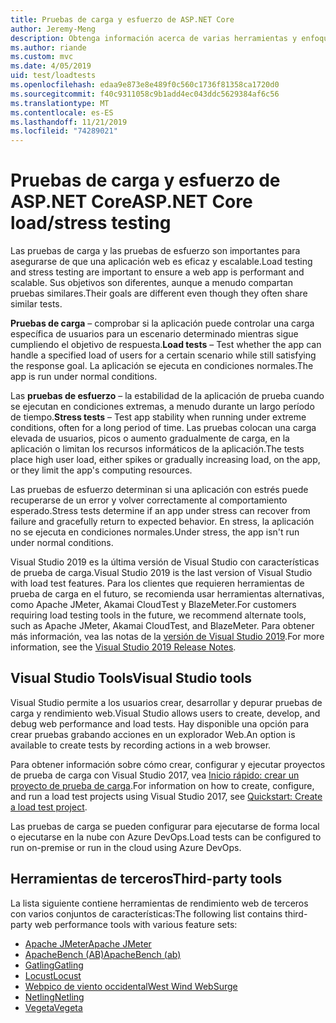 ```yaml
---
title: Pruebas de carga y esfuerzo de ASP.NET Core
author: Jeremy-Meng
description: Obtenga información acerca de varias herramientas y enfoques importantes para las pruebas de carga y las pruebas de esfuerzo ASP.NET Core aplicaciones.
ms.author: riande
ms.custom: mvc
ms.date: 4/05/2019
uid: test/loadtests
ms.openlocfilehash: edaa9e873e8e489f0c560c1736f81358ca1720d0
ms.sourcegitcommit: f40c9311058c9b1add4ec043ddc5629384af6c56
ms.translationtype: MT
ms.contentlocale: es-ES
ms.lasthandoff: 11/21/2019
ms.locfileid: "74289021"
---
```

# <a name="aspnet-core-loadstress-testing"></a><span data-ttu-id="2b18a-103">Pruebas de carga y esfuerzo de ASP.NET Core</span><span class="sxs-lookup"><span data-stu-id="2b18a-103">ASP.NET Core load/stress testing</span></span>

<span data-ttu-id="2b18a-104">Las pruebas de carga y las pruebas de esfuerzo son importantes para asegurarse de que una aplicación web es eficaz y escalable.</span><span class="sxs-lookup"><span data-stu-id="2b18a-104">Load testing and stress testing are important to ensure a web app is performant and scalable.</span></span> <span data-ttu-id="2b18a-105">Sus objetivos son diferentes, aunque a menudo compartan pruebas similares.</span><span class="sxs-lookup"><span data-stu-id="2b18a-105">Their goals are different even though they often share similar tests.</span></span>

<span data-ttu-id="2b18a-106">**Pruebas de carga** &ndash; comprobar si la aplicación puede controlar una carga específica de usuarios para un escenario determinado mientras sigue cumpliendo el objetivo de respuesta.</span><span class="sxs-lookup"><span data-stu-id="2b18a-106">**Load tests** &ndash; Test whether the app can handle a specified load of users for a certain scenario while still satisfying the response goal.</span></span> <span data-ttu-id="2b18a-107">La aplicación se ejecuta en condiciones normales.</span><span class="sxs-lookup"><span data-stu-id="2b18a-107">The app is run under normal conditions.</span></span>

<span data-ttu-id="2b18a-108">Las **pruebas de esfuerzo** &ndash; la estabilidad de la aplicación de prueba cuando se ejecutan en condiciones extremas, a menudo durante un largo período de tiempo.</span><span class="sxs-lookup"><span data-stu-id="2b18a-108">**Stress tests** &ndash; Test app stability when running under extreme conditions, often for a long period of time.</span></span> <span data-ttu-id="2b18a-109">Las pruebas colocan una carga elevada de usuarios, picos o aumento gradualmente de carga, en la aplicación o limitan los recursos informáticos de la aplicación.</span><span class="sxs-lookup"><span data-stu-id="2b18a-109">The tests place high user load, either spikes or gradually increasing load, on the app, or they limit the app's computing resources.</span></span>

<span data-ttu-id="2b18a-110">Las pruebas de esfuerzo determinan si una aplicación con estrés puede recuperarse de un error y volver correctamente al comportamiento esperado.</span><span class="sxs-lookup"><span data-stu-id="2b18a-110">Stress tests determine if an app under stress can recover from failure and gracefully return to expected behavior.</span></span> <span data-ttu-id="2b18a-111">En stress, la aplicación no se ejecuta en condiciones normales.</span><span class="sxs-lookup"><span data-stu-id="2b18a-111">Under stress, the app isn't run under normal conditions.</span></span>

<span data-ttu-id="2b18a-112">Visual Studio 2019 es la última versión de Visual Studio con características de prueba de carga.</span><span class="sxs-lookup"><span data-stu-id="2b18a-112">Visual Studio 2019 is the last version of Visual Studio with load test features.</span></span> <span data-ttu-id="2b18a-113">Para los clientes que requieren herramientas de prueba de carga en el futuro, se recomienda usar herramientas alternativas, como Apache JMeter, Akamai CloudTest y BlazeMeter.</span><span class="sxs-lookup"><span data-stu-id="2b18a-113">For customers requiring load testing tools in the future, we recommend alternate tools, such as Apache JMeter, Akamai CloudTest, and BlazeMeter.</span></span> <span data-ttu-id="2b18a-114">Para obtener más información, vea las notas de la [versión de Visual Studio 2019](/visualstudio/releases/2019/release-notes-v16.0#test-tools).</span><span class="sxs-lookup"><span data-stu-id="2b18a-114">For more information, see the [Visual Studio 2019 Release Notes](/visualstudio/releases/2019/release-notes-v16.0#test-tools).</span></span>

## <a name="visual-studio-tools"></a><span data-ttu-id="2b18a-115">Visual Studio Tools</span><span class="sxs-lookup"><span data-stu-id="2b18a-115">Visual Studio tools</span></span>

<span data-ttu-id="2b18a-116">Visual Studio permite a los usuarios crear, desarrollar y depurar pruebas de carga y rendimiento web.</span><span class="sxs-lookup"><span data-stu-id="2b18a-116">Visual Studio allows users to create, develop, and debug web performance and load tests.</span></span> <span data-ttu-id="2b18a-117">Hay disponible una opción para crear pruebas grabando acciones en un explorador Web.</span><span class="sxs-lookup"><span data-stu-id="2b18a-117">An option is available to create tests by recording actions in a web browser.</span></span>

<span data-ttu-id="2b18a-118">Para obtener información sobre cómo crear, configurar y ejecutar proyectos de prueba de carga con Visual Studio 2017, vea [Inicio rápido: crear un proyecto de prueba de carga](/visualstudio/test/quickstart-create-a-load-test-project?view=vs-2017).</span><span class="sxs-lookup"><span data-stu-id="2b18a-118">For information on how to create, configure, and run a load test projects using Visual Studio 2017, see [Quickstart: Create a load test project](/visualstudio/test/quickstart-create-a-load-test-project?view=vs-2017).</span></span>

<span data-ttu-id="2b18a-119">Las pruebas de carga se pueden configurar para ejecutarse de forma local o ejecutarse en la nube con Azure DevOps.</span><span class="sxs-lookup"><span data-stu-id="2b18a-119">Load tests can be configured to run on-premise or run in the cloud using Azure DevOps.</span></span>

## <a name="third-party-tools"></a><span data-ttu-id="2b18a-120">Herramientas de terceros</span><span class="sxs-lookup"><span data-stu-id="2b18a-120">Third-party tools</span></span>

<span data-ttu-id="2b18a-121">La lista siguiente contiene herramientas de rendimiento web de terceros con varios conjuntos de características:</span><span class="sxs-lookup"><span data-stu-id="2b18a-121">The following list contains third-party web performance tools with various feature sets:</span></span>

* [<span data-ttu-id="2b18a-122">Apache JMeter</span><span class="sxs-lookup"><span data-stu-id="2b18a-122">Apache JMeter</span></span>](https://jmeter.apache.org/)
* [<span data-ttu-id="2b18a-123">ApacheBench (AB)</span><span class="sxs-lookup"><span data-stu-id="2b18a-123">ApacheBench (ab)</span></span>](https://httpd.apache.org/docs/2.4/programs/ab.html)
* [<span data-ttu-id="2b18a-124">Gatling</span><span class="sxs-lookup"><span data-stu-id="2b18a-124">Gatling</span></span>](https://gatling.io/)
* [<span data-ttu-id="2b18a-125">Locust</span><span class="sxs-lookup"><span data-stu-id="2b18a-125">Locust</span></span>](https://locust.io/)
* [<span data-ttu-id="2b18a-126">Webpico de viento occidental</span><span class="sxs-lookup"><span data-stu-id="2b18a-126">West Wind WebSurge</span></span>](https://websurge.west-wind.com/)
* [<span data-ttu-id="2b18a-127">Netling</span><span class="sxs-lookup"><span data-stu-id="2b18a-127">Netling</span></span>](https://github.com/hallatore/Netling)
* [<span data-ttu-id="2b18a-128">Vegeta</span><span class="sxs-lookup"><span data-stu-id="2b18a-128">Vegeta</span></span>](https://github.com/tsenart/vegeta)
